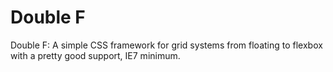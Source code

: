# Double F
Double F: A simple CSS framework for grid systems from floating to flexbox with a pretty good support, IE7 minimum.
